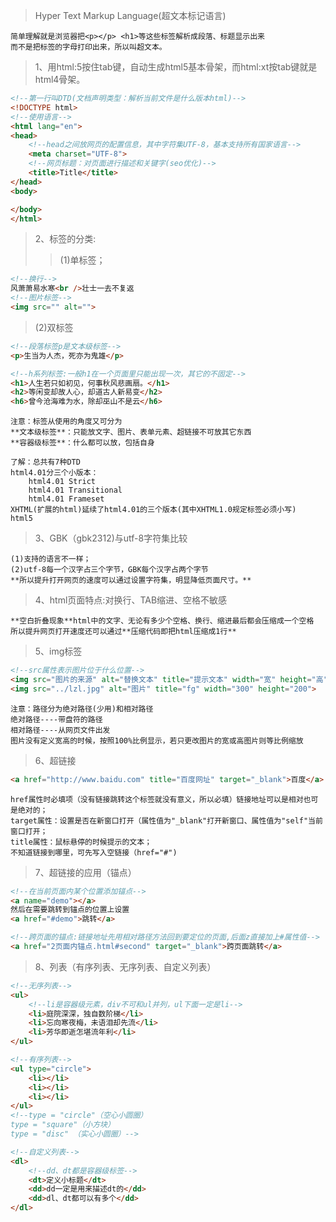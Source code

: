 > Hyper Text Markup Language(超文本标记语言)
    
    简单理解就是浏览器把<p></p> <h1>等这些标签解析成段落、标题显示出来
    而不是把标签的字母打印出来，所以叫超文本。
    
>1、用html:5按住tab键，自动生成html5基本骨架，而html:xt按tab键就是html4骨架。
```html
<!--第一行叫DTD(文档声明类型：解析当前文件是什么版本html)-->
<!DOCTYPE html> 
<!--使用语言-->
<html lang="en">
<head>
    <!--head之间放网页的配置信息，其中字符集UTF-8，基本支持所有国家语言-->
    <meta charset="UTF-8">
    <!--网页标题：对页面进行描述和关键字(seo优化)-->
    <title>Title</title>
</head>
<body>

</body>
</html>
```
>2、标签的分类:
>>(1)单标签；
```html
<!--换行-->
风萧萧易水寒<br />壮士一去不复返
<!--图片标签-->
<img src="" alt="">
```
>(2)双标签
```html
<!--段落标签p是文本级标签-->
<p>生当为人杰，死亦为鬼雄</p>

<!--h系列标签:一般h1在一个页面里只能出现一次，其它的不固定-->
<h1>人生若只如初见，何事秋风悲画扇。</h1>
<h2>等闲变却故人心，却道古人新易变</h2>
<h6>曾今沧海难为水，除却巫山不是云</h6>

```
    注意：标签从使用的角度又可分为
    **文本级标签**：只能放文字、图片、表单元素、超链接不可放其它东西
    **容器级标签**：什么都可以放，包括自身

    了解：总共有7种DTD
    html4.01分三个小版本：
        html4.01 Strict
        html4.01 Transitional
        html4.01 Frameset
    XHTML(扩展的html)延续了html4.01的三个版本(其中XHTML1.0规定标签必须小写)
    html5
    
>3、GBK（gbk2312)与utf-8字符集比较

    (1)支持的语言不一样；
    (2)utf-8每一个汉字占三个字节，GBK每个汉字占两个字节
    **所以提升打开网页的速度可以通过设置字符集，明显降低页面尺寸。**
    
>4、html页面特点:对换行、TAB缩进、空格不敏感

    **空白折叠现象**html中的文字、无论有多少个空格、换行、缩进最后都会压缩成一个空格
    所以提升网页打开速度还可以通过**压缩代码即把html压缩成1行**

>5、img标签
```html
<!--src属性表示图片位于什么位置-->
<img src="图片的来源" alt="替换文本" title="提示文本" width="宽" height="高">
<img src="../lzl.jpg" alt="图片" title="fg" width="300" height="200">
```
    注意：路径分为绝对路径(少用)和相对路径
    绝对路径----带盘符的路径
    相对路径----从网页文件出发
    图片没有定义宽高的时候，按照100%比例显示，若只更改图片的宽或高图片则等比例缩放

>6、超链接
```html
<a href="http://www.baidu.com" title="百度网址" target="_blank">百度</a>
```
    href属性时必填项（没有链接跳转这个标签就没有意义，所以必填）链接地址可以是相对也可是绝对的；
    target属性：设置是否在新窗口打开（属性值为"_blank"打开新窗口、属性值为"self"当前窗口打开；
    title属性：鼠标悬停的时候提示的文本；
    不知道链接到哪里，可先写入空链接（href="#")
    
>7、超链接的应用（锚点）   
 ```html
 <!--在当前页面内某个位置添加锚点-->
 <a name="demo"></a>
 然后在需要跳转到锚点的位置上设置
 <a href="#demo">跳转</a>
 
 <!--跨页面的锚点:链接地址先用相对路径方法回到要定位的页面,后面z直接加上#属性值-->
 <a href="2页面内锚点.html#second" target="_blank">跨页面跳转</a>
 ```

>8、列表（有序列表、无序列表、自定义列表）
```html
<!--无序列表-->
<ul>
    <!--li是容器级元素，div不可和ul并列，ul下面一定是li-->
    <li>庭院深深，独自数阶梯</li>     
    <li>忘向寒夜梅，未语泪却先流</li>
    <li>芳华即逝怎堪流年利</li>
</ul>

<!--有序列表-->
<ul type="circle">
    <li></li>
    <li></li>
    <li></li>
</ul>
<!--type = "circle"（空心小圆圈）
type = "square"（小方块）
type = "disc" （实心小圆圈）-->

<!--自定义列表-->
<dl>
    <!--dd、dt都是容器级标签-->
    <dt>定义小标题</dt>
    <dd>dd一定是用来描述dt的</dd>
    <dd>dl、dt都可以有多个</dd>
</dl>
```



    
    